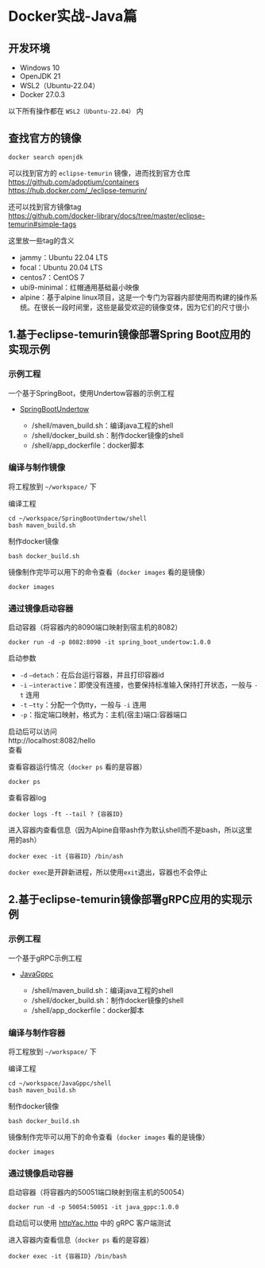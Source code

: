 # Docker实战-Java篇

## 开发环境
- Windows 10
- OpenJDK 21
- WSL2（Ubuntu-22.04）
- Docker 27.0.3

以下所有操作都在 ``WSL2（Ubuntu-22.04）`` 内

## 查找官方的镜像

```
docker search openjdk
```
可以找到官方的 ``eclipse-temurin`` 镜像，进而找到官方仓库  
https://github.com/adoptium/containers  
https://hub.docker.com/_/eclipse-temurin/  

还可以找到官方镜像tag  
https://github.com/docker-library/docs/tree/master/eclipse-temurin#simple-tags

这里放一些tag的含义
 - jammy：Ubuntu 22.04 LTS
 - focal：Ubuntu 20.04 LTS
 - centos7：CentOS 7
 - ubi9-minimal：红帽通用基础最小映像
 - alpine：基于alpine linux项目，这是一个专门为容器内部使用而构建的操作系统。在很长一段时间里，这些是最受欢迎的镜像变体，因为它们的尺寸很小

## 1.基于eclipse-temurin镜像部署Spring Boot应用的实现示例

### 示例工程
一个基于SpringBoot，使用Undertow容器的示例工程

 - [SpringBootUndertow](../Java/SpringBootUndertow/)

     - /shell/maven_build.sh：编译java工程的shell
     - /shell/docker_build.sh：制作docker镜像的shell
     - /shell/app_dockerfile：docker脚本

### 编译与制作镜像

将工程放到 ``~/workspace/`` 下

编译工程
```
cd ~/workspace/SpringBootUndertow/shell
bash maven_build.sh
```
制作docker镜像
```
bash docker_build.sh
```
镜像制作完毕可以用下的命令查看（``docker images`` 看的是镜像）
```
docker images
```

### 通过镜像启动容器
启动容器（将容器内的8090端口映射到宿主机的8082）
```
docker run -d -p 8082:8090 -it spring_boot_undertow:1.0.0
```
启动参数
- ``-d`` ``–detach``：在后台运行容器，并且打印容器id
- ``-i`` ``–interactive``：即使没有连接，也要保持标准输入保持打开状态，一般与 ``-t`` 连用
- ``-t`` ``–tty``：分配一个伪tty，一般与 ``-i`` 连用
- ``-p``：指定端口映射，格式为：主机(宿主)端口:容器端口

启动后可以访问  
http://localhost:8082/hello  
查看


查看容器运行情况（``docker ps`` 看的是容器）
```
docker ps
```
查看容器log
```
docker logs -ft --tail ? {容器ID}
```
进入容器内查看信息（因为Alpine自带ash作为默认shell而不是bash，所以这里用的ash）
```
docker exec -it {容器ID} /bin/ash
```
``docker exec``是开辟新进程，所以使用``exit``退出，容器也不会停止

## 2.基于eclipse-temurin镜像部署gRPC应用的实现示例

### 示例工程
一个基于gRPC示例工程

 - [JavaGppc](../Go/Grpc/java/)

     - /shell/maven_build.sh：编译java工程的shell
     - /shell/docker_build.sh：制作docker镜像的shell
     - /shell/app_dockerfile：docker脚本

### 编译与制作容器

将工程放到 ``~/workspace/`` 下

编译工程
```
cd ~/workspace/JavaGppc/shell
bash maven_build.sh
```
制作docker镜像
```
bash docker_build.sh
```
镜像制作完毕可以用下的命令查看（``docker images`` 看的是镜像）
```
docker images
```

### 通过镜像启动容器
启动容器（将容器内的50051端口映射到宿主机的50054）
```
docker run -d -p 50054:50051 -it java_gppc:1.0.0
```

启动后可以使用 [httpYac.http](../DevTool/httpYac.http) 中的 gRPC 客户端测试

进入容器内查看信息（``docker ps`` 看的是容器）
```
docker exec -it {容器ID} /bin/bash
```

